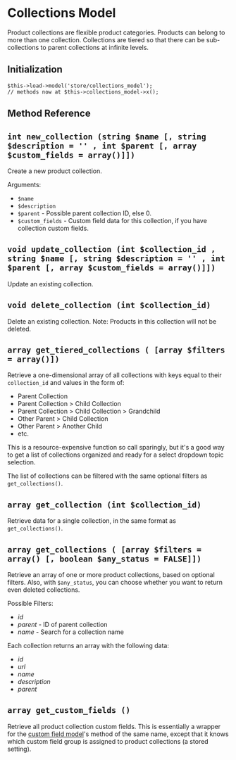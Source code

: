 # Collections Model

Product collections are flexible product categories.  Products can belong to more than one collection.  Collections are tiered so that there can be sub-collections to parent collections at infinite levels.

## Initialization

```
$this->load->model('store/collections_model');
// methods now at $this->collections_model->x();
```

## Method Reference

## `int new_collection (string $name [, string $description = '' , int $parent [, array $custom_fields = array()]])`

Create a new product collection.

Arguments:

* `$name`
* `$description`
* `$parent` - Possible parent collection ID, else 0.
* `$custom_fields` - Custom field data for this collection, if you have collection custom fields.

## `void update_collection (int $collection_id , string $name [, string $description = '' , int $parent [, array $custom_fields = array()]])`

Update an existing collection.

## `void delete_collection (int $collection_id)`

Delete an existing collection.  Note:  Products in this collection will not be deleted.

## `array get_tiered_collections ( [array $filters = array()])`

Retrieve a one-dimensional array of all collections with keys equal to their `collection_id` and values in the form of:

* Parent Collection
* Parent Collection > Child Collection
* Parent Collection > Child Collection > Grandchild
* Other Parent > Child Collection
* Other Parent > Another Child
* etc.

This is a resource-expensive function so call sparingly, but it's a good way to get a list of collections organized and ready for a select dropdown topic selection.

The list of collections can be filtered with the same optional filters as `get_collections()`.

## `array get_collection (int $collection_id)`

Retrieve data for a single collection, in the same format as `get_collections()`.

## `array get_collections ( [array $filters = array() [, boolean $any_status = FALSE]])`

Retrieve an array of one or more product collections, based on optional filters.  Also, with `$any_status`, you can choose whether you want to return even deleted collections.

Possible Filters:

* *id*
* *parent* - ID of parent collection
* *name* - Search for a collection name

Each collection returns an array with the following data:

* *id*
* *url*
* *name*
* *description*
* *parent*

## `array get_custom_fields ()`

Retrieve all product collection custom fields.  This is essentially a wrapper for the [custom field model](/docs/developers/reference/custom_fields_model.md)'s method of the same name, except that it knows which custom field group is assigned to product collections (a stored setting).
